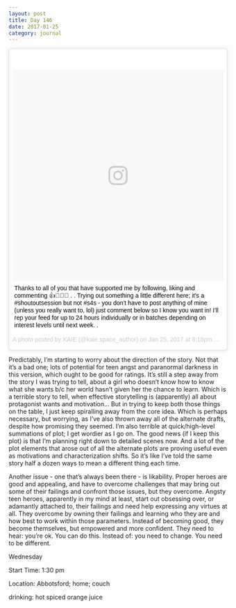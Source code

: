 ```yaml
---
layout: post
title: Day 146
date: 2017-01-25
category: journal
---
```


<blockquote class="instagram-media" data-instgrm-captioned data-instgrm-version="7" style=" background:#FFF; border:0; border-radius:3px; box-shadow:0 0 1px 0 rgba(0,0,0,0.5),0 1px 10px 0 rgba(0,0,0,0.15); margin: 1px; max-width:658px; padding:0; width:99.375%; width:-webkit-calc(100% - 2px); width:calc(100% - 2px);"><div style="padding:8px;"> <div style=" background:#F8F8F8; line-height:0; margin-top:40px; padding:50.0% 0; text-align:center; width:100%;"> <div style=" background:url(data:image/png;base64,iVBORw0KGgoAAAANSUhEUgAAACwAAAAsCAMAAAApWqozAAAABGdBTUEAALGPC/xhBQAAAAFzUkdCAK7OHOkAAAAMUExURczMzPf399fX1+bm5mzY9AMAAADiSURBVDjLvZXbEsMgCES5/P8/t9FuRVCRmU73JWlzosgSIIZURCjo/ad+EQJJB4Hv8BFt+IDpQoCx1wjOSBFhh2XssxEIYn3ulI/6MNReE07UIWJEv8UEOWDS88LY97kqyTliJKKtuYBbruAyVh5wOHiXmpi5we58Ek028czwyuQdLKPG1Bkb4NnM+VeAnfHqn1k4+GPT6uGQcvu2h2OVuIf/gWUFyy8OWEpdyZSa3aVCqpVoVvzZZ2VTnn2wU8qzVjDDetO90GSy9mVLqtgYSy231MxrY6I2gGqjrTY0L8fxCxfCBbhWrsYYAAAAAElFTkSuQmCC); display:block; height:44px; margin:0 auto -44px; position:relative; top:-22px; width:44px;"></div></div> <p style=" margin:8px 0 0 0; padding:0 4px;"> <a href="https://www.instagram.com/p/BPtsFkwAOwL/" style=" color:#000; font-family:Arial,sans-serif; font-size:14px; font-style:normal; font-weight:normal; line-height:17px; text-decoration:none; word-wrap:break-word;" target="_blank">Thanks to all of you that have supported me by following, liking and commenting 👍👏😊✨ . . Trying out something a little different here; it&#39;s a #shoutoutsession but not #s4s - you don&#39;t have to post anything of mine (unless you really want to, lol) just comment below so I know you want in! I&#39;ll rep your feed for up to 24 hours individually or in batches depending on interest levels until next week. . </a></p> <p style=" color:#c9c8cd; font-family:Arial,sans-serif; font-size:14px; line-height:17px; margin-bottom:0; margin-top:8px; overflow:hidden; padding:8px 0 7px; text-align:center; text-overflow:ellipsis; white-space:nowrap;">A photo posted by KAIE (@kaie.space_author) on <time style=" font-family:Arial,sans-serif; font-size:14px; line-height:17px;" datetime="2017-01-26T04:18:13+00:00">Jan 25, 2017 at 8:18pm PST</time></p></div></blockquote>
<script async defer src="//platform.instagram.com/en_US/embeds.js"></script>

Predictably, I’m starting to worry about the direction of the story. Not that it’s a bad one; lots of potential for teen angst and paranormal darkness in this version, which ought to be good for ratings. It’s still a step away from the story I was trying to tell, about a girl who doesn’t know how to know what she wants b/c her world hasn’t given her the chance to learn. Which is a terrible story to tell, when effective storytelling is (apparently) all about protagonist wants and motivation… But in trying to keep both those things on the table, I just keep spiralling away from the core idea. Which is perhaps necessary, but worrying, as I’ve also thrown away all of the alternate drafts, despite how promising they seemed. I’m also terrible at quick/high-level summations of plot; I get wordier as I go on. The good news (if I keep this plot) is that I’m planning right down to detailed scenes now. And a lot of the plot elements that arose out of all the alternate plots are proving useful even as motivations and characterization shifts. So it’s like I’ve told the same story half a dozen ways to mean a different thing each time. 

Another issue - one that’s always been there - is likability. Proper heroes are good and appealing, and have to overcome challenges that may bring out some of their failings and confront those issues, but they overcome. Angsty teen heroes, apparently in my mind at least, start out obsessing over, or adamantly attached to, their failings and need help expressing any virtues at all. They overcome by owning their failings and learning who they are and how best to work within those parameters. Instead of becoming good, they become themselves, but empowered and more confident. They need to hear: you’re ok. You can do this. Instead of: you need to change. You need to be different.

Wednesday

Start Time: 1:30 pm

Location: Abbotsford; home; couch

drinking: hot spiced orange juice
